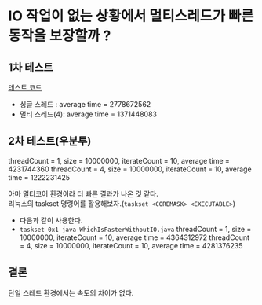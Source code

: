 
# IO 작업이 없는 상황에서 멀티스레드가 빠른 동작을 보장할까 ?

## 1차 테스트

[테스트 코드](../spring-playground/src/main/java/study/java/mutlithread/WhichIsFasterWithoutIO.java)


- 싱글 스레드 : average time = 2778672562
- 멀티 스레드(4): average time = 1371448083

## 2차 테스트(우분투)
threadCount = 1, size = 10000000, iterateCount = 10, average time = 4231744360
threadCount = 4, size = 10000000, iterateCount = 10, average time = 1222231425

아마 멀티코어 환경이라 더 빠른 결과가 나온 것 같다.  
리눅스의 taskset 명령어를 활용해보자.(`taskset <COREMASK> <EXECUTABLE>`)

- 다음과 같이 사용한다.
- `taskset 0x1 java WhichIsFasterWithoutIO.java`
  threadCount = 1, size = 10000000, iterateCount = 10, average time = 4364312972
  threadCount = 4, size = 10000000, iterateCount = 10, average time = 4281376235

## 결론
단일 스레드 환경에서는 속도의 차이가 없다.
